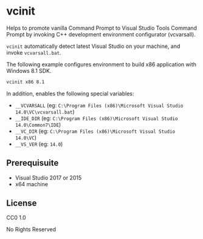 # vcinit

Helps to promote vanilla Command Prompt to Visual Studio Tools Command Prompt by
invoking C++ development environment configurator (vcvarsall).

`vcinit` automatically detect latest Visual Studio on your machine, and invoke
`vcvarsall.bat`.

The following example configures environment to build x86 application with
Windows 8.1 SDK.

```bat
vcinit x86 8.1
```

In addition, enables the following special variables:

- `__VCVARSALL` (eg: `C:\Program Files (x86)\Microsoft Visual Studio 14.0\VC\vcvarsall.bat`)
- `__IDE_DIR` (eg: `C:\Program Files (x86)\Microsoft Visual Studio 14.0\Common7\IDE`)
- `__VC_DIR` (eg: `C:\Program Files (x86)\Microsoft Visual Studio 14.0\VC`)
- `__VS_VER` (eg: `14.0`)

## Prerequisuite

- Visual Studio 2017 or 2015
- x64 machine

## License

CC0 1.0

No Rights Reserved
